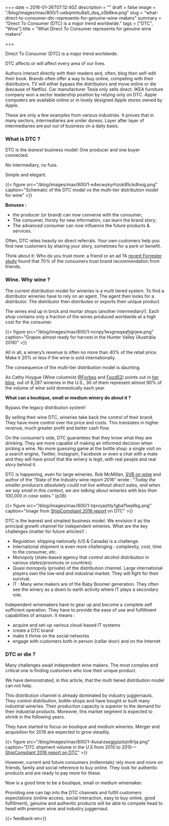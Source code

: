 +++
date = 2016-01-26T07:12:40Z
description = ""
draft = false
image = "/blog/images/max/800/1-uebqnmtu8a0_dsq_o5b8kw.png"
slug = "what-direct-to-consumer-dtc-represents-for-genuine-wine-makers"
summary = "Direct To Consumer (DTC) is a major trend worldwide."
tags = ["DTC", "Wine"]
title = "What Direct To Consumer represents for genuine wine makers"

+++


Direct To Consumer (DTC) is a major trend worldwide.

DTC affects or will affect every area of our lives.

Authors interact directly with their readers and, often, blog then self-edit their book. Brands often offer a way to buy online, competing with their distributors. TV will either bypass the distributors and move online or die (because of Netflix). Car manufacturer Tesla only sells direct. IKEA furniture company won a sector leadership position by relying only on DTC. Apple computers are available online or in lovely designed Apple stores owned by Apple.

These are only a few examples from various industries. It proves that in many sectors, intermediaries are under duress. Layer after layer of intermediaries are put out of business on a daily basis.

### What is DTC ?

DTC is the _leanest_ business model: One producer and one buyer connected.

No intermediary, no fuss.

Simple and elegant.

{{< figure src="/blog/images/max/800/1-e4ecwykyrhzok85ckdhxig.png" caption="Schematic of the DTC model vs the multi-tier distribution model for wine" >}}

**Bonuses :**

* the producer (or brand) can now converse with the consumer;
* The consumer, thirsty for new information, can learn the brand story;
* The advanced consumer can now influence the future products & services.

Often, DTC relies heavily on direct referrals. Your own customers help you find new customers by sharing your story, sometimes for a perk or benefit.

Think about it: Who do you trust more: a friend or an ad ?A [recent Forrester study](http://mashable.com/2013/03/21/70-percent-brand-recommendations-friends/#xV_CxH9utaqT) found that 70% of the consumers trust brand recommendation from friends.

### Wine. Why wine ?

The current distribution model for wineries is a multi tiered system. To find a distributor wineries have to rely on an agent. The agent then looks for a distributor. The distributor then distributes or exports their unique product.

The wines end up in brick and mortar shops (another intermediary!). Each shop contains only a fraction of the wines produced worldwide at a high cost for the consumer.

{{< figure src="/blog/images/max/800/1-ncnpy1wxgnsqaqfjqjrjew.png" caption="Grapes almost ready for harvest in the Hunter Valley (Australia 2016)" >}}

All in all, a winery’s revenue is often no more than 40% of the retail price. Make it 20% or less if the wine is sold internationally.

The consequence of the multi-tier distribution model is daunting.

As Cathy Huygue (Wine columnist [@Forbes](https://twitter.com/Forbes) and [Food52](https://medium.com/u/9c240e63d8a7)) points out in [her blog](https://medium.com/blue-collar-wine-guide-an-experiment/10-takeaways-from-the-blue-collar-wine-guide-abdcb791cbbf#.ww6mi1uk2), out of 8,287 wineries in the U.S., 30 of them represent almost 90% of the volume of wine sold domestically each year.

**What can a boutique, small or medium winery do about it ?**

Bypass the legacy distribution system!

By selling their wine DTC, wineries take back the control of their brand. They have more control over the price and costs. This translates in higher revenue, much greater profit and better cash flow.

On the consumer’s side, DTC guarantees that they know what they are drinking. They are more capable of making an informed decision when picking a wine. No more guessing game at the bottle shop: a single visit on a search engine, Twitter, Instagram, Facebook or even a chat with a mate and they will have proof that the winery is legit, with real people and real story behind it.

DTC is happening, even for large wineries. Rob McMillan, [SVB on wine](http://svbwine.blogspot.ca/) and author of the “State of the Industry wine report 2016” wrote : “_Today the smaller producers absolutely could not live without direct sales, and when we say small in this context, we are talking about wineries with less than 100,000 in case sales._” (p38)

{{< figure src="/blog/images/max/800/1-tqxvyazhly1gba11wpllkg.png" caption="Image from [ShipCompliant 2016 report](http://www.shipcompliant.com/shippingreport) on DTC" >}}

DTC is the leanest and simplest business model. We envision it as the principal growth channel for independent wineries. What are the key challenges (matter for future articles!) :

* Regulation: shipping nationally (US & Canada) is a challenge.
* International shipment is even more challenging : complexity, cost, time to the consumer, etc.
* Monopoly (state-based agency that control alcohol distribution in various states/provinces or countries)
* Quasi monopoly (private) of the distribution channel. Large international players own the low-end and industrial market. They will fight for their survival.
* IT : Many wine makers are of the Baby Boomer generation. They often see the winery as a down to earth activity where IT plays a secondary role.

Independent winemakers have to gear up and become a complete self sufficient operation. They have to provide the ease of use and fulfillment capabilities of amazon. It means :

* acquire and set-up various cloud-based IT systems
* create a DTC brand
* make it thrive on the social networks
* engage with customers both in person (cellar door) and on the Internet

### DTC or die ?

Many challenges await independent wine makers. The most complex and critical one is finding customers who love their unique product.

We have demonstrated, in this article, that the multi tiered distribution model can not help.

This distribution channel is already dominated by industry juggernauts. They control distribution, bottle-shops and have bought or built many industrial wineries. Their production capacity is superior to the demand for their industrial products. Moreover, this market segment is expected to shrink in the following years.

They have started to focus on boutique and medium wineries. Merger and acquisition for 2016 are expected to grow steadily.

{{< figure src="/blog/images/max/800/1-4uxarzasgjgzplojn9rlja.png" caption="DTC shipment volume in the U.S from 2010 to 2015 — [ShipCompliant 2016 report on DTC](http://www.shipcompliant.com/shippingreport)" >}}

However, current and future consumers (millennials) rely more and more on friends, family and social reference to buy online. They look for authentic products and are ready to pay more for these.

Now is a good time to be a boutique, small or medium winemaker.

Providing one can tap into the DTC channels and fulfill customers expectations (online access, social interaction, easy to buy online, good fulfillment), genuine and authentic products will be able to compete head to head with premium wine and industry juggernaut.


{{< feedback-en>}}
